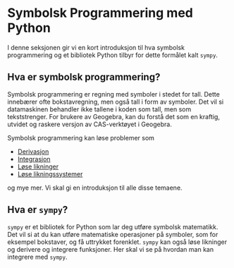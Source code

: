 # Symbolsk Programmering med Python

I denne seksjonen gir vi en kort introduksjon til hva symbolsk programmering og et bibliotek Python tilbyr for dette formålet kalt `sympy`.

## Hva er symbolsk programmering?

Symbolsk programmering er regning med symboler i stedet for tall. Dette innebærer ofte bokstavregning, men også tall i form av symboler. Det vil si datamaskinen behandler ikke tallene i koden som tall, men som tekststrenger. For brukere av Geogebra, kan du forstå det som en kraftig, utvidet og raskere versjon av CAS-verktøyet i Geogebra. 

Symbolsk programmering kan løse problemer som

- [Derivasjon](./derivasjon)
- [Integrasjon](./integrasjon)
- [Løse likninger](./likninger_nb)
- [Løse likningssystemer](./likningssystemer_nb)
<!-- - Forenkle uttrykk
- Finne grenseverdier -->

og mye mer. Vi skal gi en introduksjon til alle disse temaene. 


## Hva er `sympy`?
`sympy` er et bibliotek for Python som lar deg utføre symbolsk matematikk. Det vil si at du kan utføre matematiske operasjoner på symboler, som for eksempel bokstaver, og få uttrykket forenklet. `sympy` kan også løse likninger og derivere og integrere funksjoner.
Her skal vi se på hvordan man kan integrere med `sympy`.

